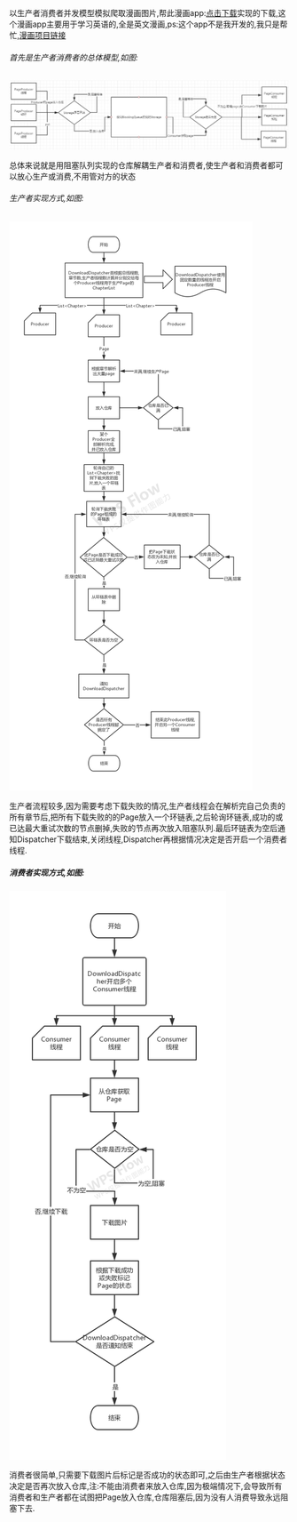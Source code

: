 以生产者消费者并发模型模拟爬取漫画图片,帮此漫画app:[点击下载](https://github.com/warriorWorld/MangaReader/raw/master/app/release/app-release.apk "Android apk 安装包")实现的下载,这个漫画app主要用于学习英语的,全是英文漫画,ps:这个app不是我开发的,我只是帮忙,[漫画项目链接](https://github.com/warriorWorld/MangaReader "漫画项目链接")

###### 首先是生产者消费者的总体模型,如图:
![github](https://github.com/oneAcorn/DownloadSimulator/blob/master/img/producer-consumer.png)

总体来说就是用阻塞队列实现的仓库解耦生产者和消费者,使生产者和消费者都可以放心生产或消费,不用管对方的状态
###### 生产者实现方式,如图:
![github](https://github.com/oneAcorn/DownloadSimulator/blob/master/img/producer.jpg)

生产者流程较多,因为需要考虑下载失败的情况,生产者线程会在解析完自己负责的所有章节后,把所有下载失败的的Page放入一个环链表,之后轮询环链表,成功的或已达最大重试次数的节点删掉,失败的节点再次放入阻塞队列.最后环链表为空后通知Dispatcher下载结束,关闭线程,Dispatcher再根据情况决定是否开启一个消费者线程.
##### 消费者实现方式,如图:
![github](https://github.com/oneAcorn/DownloadSimulator/blob/master/img/consumer.jpg)

消费者很简单,只需要下载图片后标记是否成功的状态即可,之后由生产者根据状态决定是否再次放入仓库,注:不能由消费者来放入仓库,因为极端情况下,会导致所有消费者和生产者都在试图把Page放入仓库,仓库阻塞后,因为没有人消费导致永远阻塞下去.
